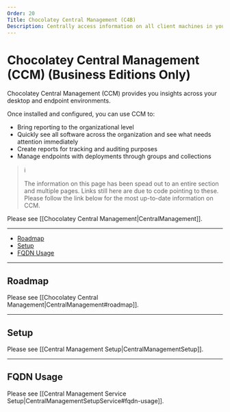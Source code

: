 ```yaml
---
Order: 20
Title: Chocolatey Central Management (C4B)
Description: Centrally access information on all client machines in your environment
---
```


# Chocolatey Central Management (CCM) (Business Editions Only)

Chocolatey Central Management (CCM) provides you insights across your desktop and endpoint environments.

Once installed and configured, you can use CCM to:

* Bring reporting to the organizational level
* Quickly see all software across the organization and see what needs attention immediately
* Create reports for tracking and auditing purposes
* Manage endpoints with deployments through groups and collections

> :information_source:
>
> The information on this page has been spead out to an entire section and multiple pages. Links still here are due to code pointing to these. Please follow the link below for the most up-to-date information on CCM.

Please see [[Chocolatey Central Management|CentralManagement]].

___
<!-- TOC depthTo:6 -->

- [Roadmap](#roadmap)
- [Setup](#setup)
- [FQDN Usage](#fqdn-usage)

<!-- /TOC -->
___
## Roadmap

Please see [[Chocolatey Central Management|CentralManagement#roadmap]].

___
## Setup

Please see [[Central Management Setup|CentralManagementSetup]].

___
## FQDN Usage

Please see [[Central Management Service Setup|CentralManagementSetupService#fqdn-usage]].
